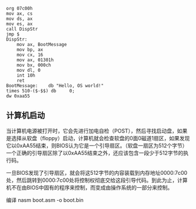 ```
org 07c00h
mov ax, cs
mov ds, ax
mov es, ax
call DispStr
jmp $
DispStr:
    mov ax, BootMessage
    mov bp, ax
    mov cx, 16
    mov ax, 01301h
    mov bx, 000ch
    mov dl, 0
    int 10h
    ret
BootMessage:    db "Hello, OS world!"
times 510-($-$$) db     0;
dw 0xaa55
```

## 计算机启动

当计算机电源被打开时，它会先进行加电自检（POST），然后寻找启动盘，如果是选择从软盘（floppy）启动，计算机就会检查软盘的0面0磁道1扇区，如果发现它以0xAA55结束，则BIOS认为它是一个引导扇区。（软盘一扇区为512个字节）一个正确的引导扇区除了以0xAA55结束之外，还应该包含一段少于512字节的执行码。

一旦BIOS发现了引导扇区，就会将这512字节的内容装载到内存地址0000:7c00处，然后跳转到0000:7c00处将控制权彻底交给这段引导代码。到此为止，计算机不在由BIOS中固有的程序来控制，而变成由操作系统的一部分来控制。

编译 nasm boot.asm -o boot.bin

